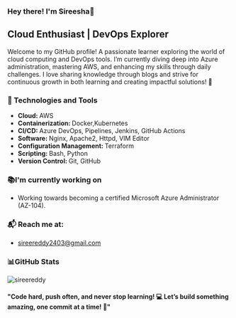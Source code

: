 ### Hey there! I'm Sireesha🫶
## Cloud Enthusiast | DevOps Explorer

<p>Welcome to my GitHub profile! A passionate learner exploring the world of cloud computing and DevOps tools.
I’m currently diving deep into Azure administration, mastering AWS, and enhancing my skills through daily challenges.
I love sharing knowledge through blogs and strive for continuous growth in both learning and creating impactful solutions! 🚀 </p>

<div>
  <h3>🔧 Technologies and Tools</h3>
  <ul>
    <li><strong>Cloud: </strong>AWS</li>
    <li><strong>Containerization: </strong> Docker,Kubernetes</li>
    <li><strong>CI/CD: </strong>Azure DevOps, Pipelines, Jenkins, GitHub Actions</a></li>
    <li><strong>Software: </strong>Nginx, Apache2, Httpd, VIM Editor</a></li>
    <li><strong>Configuration Management: </strong>Terraform</li>
    <li><strong>Scripting: </strong>Bash, Python</li>
    <li><strong>Version Control: </strong>Git, GitHub</li>
  </ul>
</div>

<h3> 📚I'm currently working on</h3>
<ul>
  <li>Working towards becoming a certified Microsoft Azure Administrator (AZ-104).</li>
</ul>

<div>
  <h3>📬 Reach me at:</h3>
  <ul>
    <li><a href="mailto:sireereddy2403@gmail.com">
    sireereddy2403@gmail.com
   </a></li>
  </ul>
</div>



### 📊GitHub Stats
![sireereddy](https://github-readme-stats.vercel.app/api?username=your-github-username&show_icons=true&hide_title=true&count_private=true&theme=radical)

<h4><strong>"Code hard, push often, and never stop learning! 💻 Let’s build something amazing, one commit at a time! 🚀"</strong></h4>
